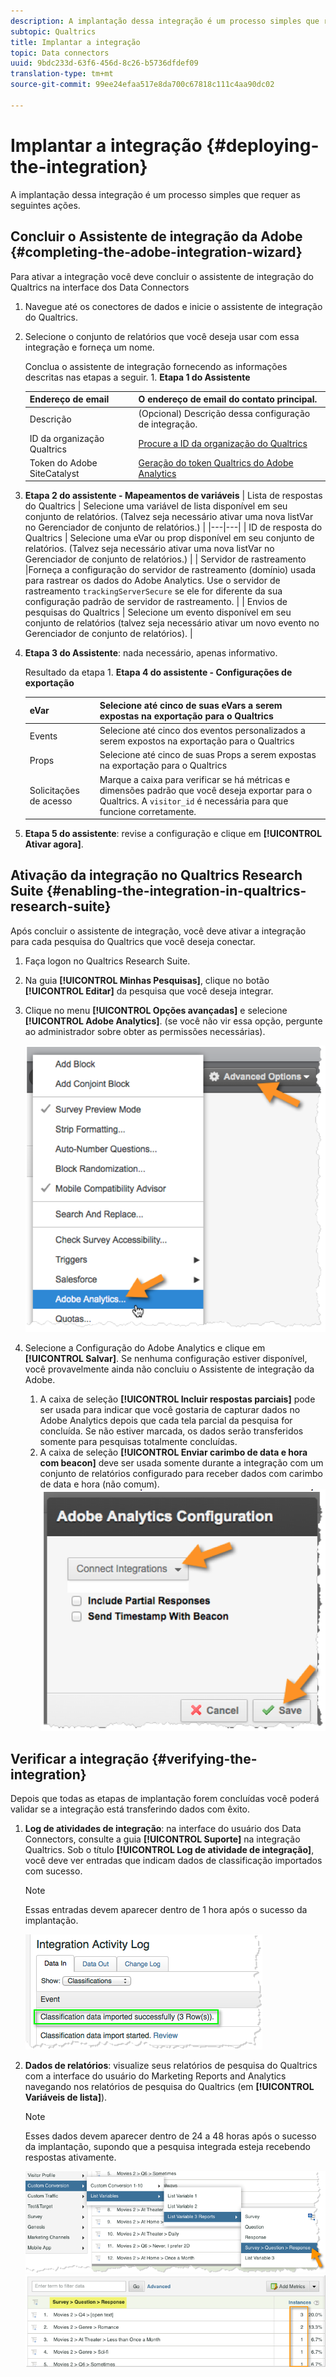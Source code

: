 ```yaml
---
description: A implantação dessa integração é um processo simples que requer as seguintes ações.
subtopic: Qualtrics
title: Implantar a integração
topic: Data connectors
uuid: 9bdc233d-63f6-456d-8c26-b5736dfdef09
translation-type: tm+mt
source-git-commit: 99ee24efaa517e8da700c67818c111c4aa90dc02

---
```



# Implantar a integração {#deploying-the-integration}

A implantação dessa integração é um processo simples que requer as seguintes ações.

## Concluir o Assistente de integração da Adobe {#completing-the-adobe-integration-wizard}

Para ativar a integração você deve concluir o assistente de integração do Qualtrics na interface dos Data Connectors

1. Navegue até os conectores de dados e inicie o assistente de integração do Qualtrics.
1. Selecione o conjunto de relatórios que você deseja usar com essa integração e forneça um nome.

   Conclua o assistente de integração fornecendo as informações descritas nas etapas a seguir. 1. **Etapa 1 do Assistente**

   | Endereço de email | O endereço de email do contato principal. |
   |---|---|
   | Descrição | (Opcional) Descrição dessa configuração de integração. |
   | ID da organização Qualtrics | [Procure a ID da organização do Qualtrics](../qualtrics-overview/qualtrics-org-id.md) |
   | Token do Adobe SiteCatalyst | [Geração do token Qualtrics do Adobe Analytics ](../qualtrics-overview/qualtrics-token.md) |

1. **Etapa 2 do assistente - Mapeamentos de variáveis** | Lista de respostas do Qualtrics | Selecione uma variável de lista disponível em seu conjunto de relatórios. (Talvez seja necessário ativar uma nova listVar no Gerenciador de conjunto de relatórios.)  |
|---|---|
| ID de resposta do Qualtrics | Selecione uma eVar ou prop disponível em seu conjunto de relatórios. (Talvez seja necessário ativar uma nova listVar no Gerenciador de conjunto de relatórios.)  |
|  Servidor de rastreamento  |Forneça a configuração do servidor de rastreamento (domínio) usada para rastrear os dados do Adobe Analytics. Use o servidor de rastreamento `trackingServerSecure` se ele for diferente da sua configuração padrão de servidor de rastreamento.  |
| Envios de pesquisas do Qualtrics | Selecione um evento disponível em seu conjunto de relatórios (talvez seja necessário ativar um novo evento no Gerenciador de conjunto de relatórios).  |

1. **Etapa 3 do Assistente**: nada necessário, apenas informativo.

   Resultado da etapa 1. **Etapa 4 do assistente - Configurações de exportação**

   | eVar | Selecione até cinco de suas eVars a serem expostas na exportação para o Qualtrics |
   |---|---|
   | Events | Selecione até cinco dos eventos personalizados a serem expostos na exportação para o Qualtrics |
   | Props | Selecione até cinco de suas Props a serem expostas na exportação para o Qualtrics |
   | Solicitações de acesso | Marque a caixa para verificar se há métricas e dimensões padrão que você deseja exportar para o Qualtrics. A `visitor_id` é necessária para que funcione corretamente. |

1. **Etapa 5 do assistente**: revise a configuração e clique em **[!UICONTROL Ativar agora]**.

## Ativação da integração no Qualtrics Research Suite {#enabling-the-integration-in-qualtrics-research-suite}

Após concluir o assistente de integração, você deve ativar a integração para cada pesquisa do Qualtrics que você deseja conectar.

1. Faça logon no Qualtrics Research Suite.
1. Na guia **[!UICONTROL Minhas Pesquisas]**, clique no botão **[!UICONTROL Editar]** da pesquisa que você deseja integrar.
1. Clique no menu **[!UICONTROL Opções avançadas]** e selecione **[!UICONTROL Adobe Analytics]**. (se você não vir essa opção, pergunte ao administrador sobre obter as permissões necessárias).

   ![](assets/advanced_options.png)

1. Selecione a Configuração do Adobe Analytics e clique em **[!UICONTROL Salvar]**. Se nenhuma configuração estiver disponível, você provavelmente ainda não concluiu o Assistente de integração da Adobe.
   1. A caixa de seleção **[!UICONTROL Incluir respostas parciais]** pode ser usada para indicar que você gostaria de capturar dados no Adobe Analytics depois que cada tela parcial da pesquisa for concluída. Se não estiver marcada, os dados serão transferidos somente para pesquisas totalmente concluídas.
   1. A caixa de seleção **[!UICONTROL Enviar carimbo de data e hora com beacon]** deve ser usada somente durante a integração com um conjunto de relatórios configurado para receber dados com carimbo de data e hora (não comum).
   ![](assets/integration_config.png)

## Verificar a integração {#verifying-the-integration}

Depois que todas as etapas de implantação forem concluídas você poderá validar se a integração está transferindo dados com êxito.

1. **Log de atividades de integração**: na interface do usuário dos Data Connectors, consulte a guia **[!UICONTROL Suporte]** na integração Qualtrics. Sob o título **[!UICONTROL Log de atividade de integração]**, você deve ver entradas que indicam dados de classificação importados com sucesso.

   >[!NOTE]
   >
   >Essas entradas devem aparecer dentro de 1 hora após o sucesso da implantação.

   ![](assets/verify-1.png)

1. **Dados de relatórios**: visualize seus relatórios de pesquisa do Qualtrics com a interface do usuário do Marketing Reports and Analytics navegando nos relatórios de pesquisa do Qualtrics (em **[!UICONTROL Variáveis de lista]**).

   >[!NOTE]
   >
   >Esses dados devem aparecer dentro de 24 a 48 horas após o sucesso da implantação, supondo que a pesquisa integrada esteja recebendo respostas ativamente.

   ![](assets/verify-2.png) ![](assets/verify-3.png)


